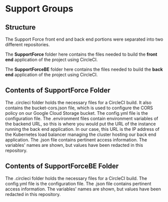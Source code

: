 # Support Groups

## Structure
The Support Force front end and back end portions were separated into two different repositories. 

The **SupportForce** folder here contains the files needed to build the **front end** application of the project using CircleCI. 

The **SupportForceBE** folder here contains the files needed to build the **back end** application of the project using CircleCI.

## Contents of SupportForce Folder
The .circleci folder holds the necessary files for a CircleCI build. It also contains the bucket-cors.json file, which is used to configure the CORS policy on our Google Cloud Storage bucket. The config.yml file is the configuration file. The .environment files contain environment variables of the backend URL, so this is where you would put the URL of the instance running the back end application. In our case, this URL is the IP address of the Kubernetes load balancer managing the cluster hosting our back end application. The .json file contains pertinent access information. The variables' names are shown, but values have been redacted in this repository.

## Contents of SupportForceBE Folder
The .circleci folder holds the necessary files for a CircleCI build. The config.yml file is the configuration file. The .json file contains pertinent access information. The variables' names are shown, but values have been redacted in this repository.
